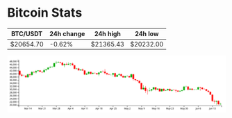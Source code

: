 # Bitcoin Stats

BTC/USDT|24h change|24h high|24h low|
|---|---|---|---|
|$20654.70|-0.62%|$21365.43|$20232.00|

<img src="./chart.svg">
